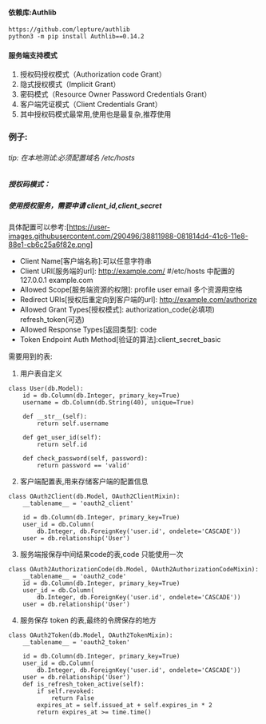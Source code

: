 #### 依赖库:Authlib
```
https://github.com/lepture/authlib
python3 -m pip install Authlib==0.14.2
```

#### 服务端支持模式
1. 授权码授权模式（Authorization code Grant）
2. 隐式授权模式（Implicit Grant）
3. 密码模式（Resource Owner Password Credentials Grant）
4. 客户端凭证模式（Client Credentials Grant）
5. 其中授权码模式最常用,使用也是最复杂,推荐使用


### 例子:
###### tip: 在本地测试:必须配置域名 /etc/hosts 
##### 授权码模式：
##### 使用授权服务，需要申请 client_id,client_secret

具体配置可以参考:[https://user-images.githubusercontent.com/290496/38811988-081814d4-41c6-11e8-88e1-cb6c25a6f82e.png]

- Client Name[客户端名称]:可以任意字符串
- Client URI[服务端的url]: http://example.com/   #/etc/hosts 中配置的 127.0.0.1 example.com
- Allowed Scope[服务端资源的权限]: profile user email 多个资源用空格
- Redirect URIs[授权后重定向到客户端的url]: http://example.com/authorize
- Allowed Grant Types[授权模式]: authorization_code(必填项)  refresh_token(可选)
- Allowed Response Types[返回类型]: code
- Token Endpoint Auth Method[验证的算法]:client_secret_basic


需要用到的表:
1. 用户表自定义
```
class User(db.Model):
    id = db.Column(db.Integer, primary_key=True)
    username = db.Column(db.String(40), unique=True)
    
    def __str__(self):
        return self.username

    def get_user_id(self):
        return self.id

    def check_password(self, password):
        return password == 'valid'
```
2. 客户端配置表,用来存储客户端的配置信息
```
class OAuth2Client(db.Model, OAuth2ClientMixin):
    __tablename__ = 'oauth2_client'

    id = db.Column(db.Integer, primary_key=True)
    user_id = db.Column(
        db.Integer, db.ForeignKey('user.id', ondelete='CASCADE'))
    user = db.relationship('User')
```

3. 服务端报保存中间结果code的表,code 只能使用一次
```
class OAuth2AuthorizationCode(db.Model, OAuth2AuthorizationCodeMixin):
    __tablename__ = 'oauth2_code'
    id = db.Column(db.Integer, primary_key=True)
    user_id = db.Column(
        db.Integer, db.ForeignKey('user.id', ondelete='CASCADE'))
    user = db.relationship('User')
```

4. 服务保存 token 的表,最终的令牌保存的地方
```
class OAuth2Token(db.Model, OAuth2TokenMixin):
    __tablename__ = 'oauth2_token'

    id = db.Column(db.Integer, primary_key=True)
    user_id = db.Column(
        db.Integer, db.ForeignKey('user.id', ondelete='CASCADE'))
    user = db.relationship('User')
    def is_refresh_token_active(self):
        if self.revoked:
            return False
        expires_at = self.issued_at + self.expires_in * 2
        return expires_at >= time.time()
```

